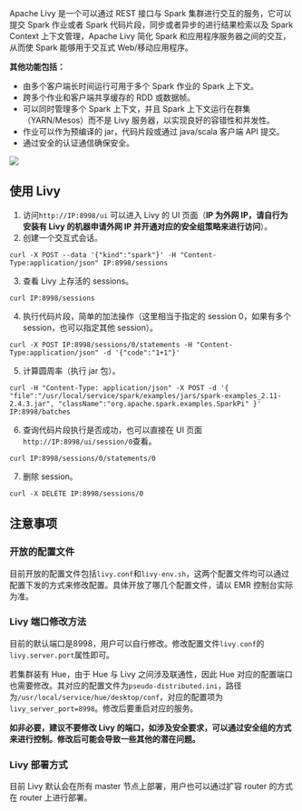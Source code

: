 Apache Livy 是一个可以通过 REST 接口与 Spark 集群进行交互的服务，它可以提交 Spark 作业或者 Spark 代码片段，同步或者异步的进行结果检索以及 Spark Context 上下文管理，Apache Livy 简化 Spark 和应用程序服务器之间的交互，从而使 Spark 能够用于交互式 Web/移动应用程序。

**其他功能包括：**
- 由多个客户端长时间运行可用于多个 Spark 作业的 Spark 上下文。
- 跨多个作业和客户端共享缓存的 RDD 或数据帧。
- 可以同时管理多个 Spark 上下文，并且 Spark 上下文运行在群集（YARN/Mesos）而不是 Livy 服务器，以实现良好的容错性和并发性。
- 作业可以作为预编译的 jar，代码片段或通过 java/scala 客户端 API 提交。
- 通过安全的认证通信确保安全。

![](https://main.qcloudimg.com/raw/4dc71e49b36d1790760e97cdd54543b6.png)

## 使用 Livy
1. 访问`http://IP:8998/ui` 可以进入 Livy 的 UI 页面（**IP 为外网 IP，请自行为安装有 Livy 的机器申请外网 IP 并开通对应的安全组策略来进行访问**）。
2. 创建一个交互式会话。
```
curl -X POST --data '{"kind":"spark"}' -H "Content-Type:application/json" IP:8998/sessions
```
3. 查看 Livy 上存活的 sessions。
```
curl IP:8998/sessions
```
4. 执行代码片段，简单的加法操作（这里相当于指定的 session 0，如果有多个 session，也可以指定其他 session）。
```
curl -X POST IP:8998/sessions/0/statements -H "Content-Type:application/json" -d '{"code":"1+1"}'
```
5. 计算圆周率（执行 jar 包）。
```
curl -H "Content-Type: application/json" -X POST -d '{ "file":"/usr/local/service/spark/examples/jars/spark-examples_2.11-2.4.3.jar", "className":"org.apache.spark.examples.SparkPi" }' IP:8998/batches
```
6. 查询代码片段执行是否成功，也可以直接在 UI 页面`http://IP:8998/ui/session/0`查看。
```
curl IP:8998/sessions/0/statements/0
```
7. 删除 session。
```
curl -X DELETE IP:8998/sessions/0
```

## 注意事项
###  开放的配置文件
目前开放的配置文件包括`livy.conf`和`livy-env.sh`，这两个配置文件均可以通过配置下发的方式来修改配置。具体开放了哪几个配置文件，请以 EMR 控制台实际为准。

### Livy 端口修改方法
目前的默认端口是8998，用户可以自行修改。修改配置文件`livy.conf`的`livy.server.port`属性即可。

若集群装有 Hue，由于 Hue 与 Livy 之间涉及联通性，因此 Hue 对应的配置端口也需要修改。其对应的配置文件为`pseudo-distributed.ini`，路径为`/usr/local/service/hue/desktop/conf`，对应的配置项为 `livy_server_port=8998`。修改后要重启对应的服务。

**如非必要，建议不要修改 Livy 的端口，如涉及安全要求，可以通过安全组的方式来进行控制。修改后可能会导致一些其他的潜在问题。**

### Livy 部署方式
目前 Livy 默认会在所有 master 节点上部署，用户也可以通过扩容 router 的方式在 router 上进行部署。
